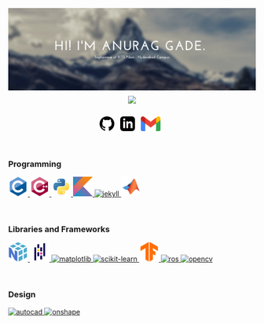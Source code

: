 <img align="right" src="Banner1.png" width="1000" />
<h1 align="center">
  <a href="https://git.io/typing-svg">
    <img src="https://readme-typing-svg.herokuapp.com/?width=450&lines=Deep+Learning+Enthusiast;Robotics+Enthusiast&center=true&size=30">
  </a>
</h1>
<p align="center">
<a href="https://github.com/Anurag-Gade" target="_blank"><img height="30" src="https://github.com/Anurag-Gade/Anurag-Gade/blob/main/iconmonstr-github-1.svg"></a>&nbsp;&nbsp;
<a href="https://www.linkedin.com/in/anurag-gade-948071205/" target="_blank"><img height="30" src="https://github.com/Anurag-Gade/Anurag-Gade/blob/main/logos/iconmonstr-linkedin-3.svg"></a>&nbsp;&nbsp;
<a href = "mailto: emailanurag1@gmail.com" target="_blank"><img height="30" src="https://github.com/Anurag-Gade/Anurag-Gade/blob/main/logos/Gmail_icon_(2020).svg.png"></a>&nbsp;&nbsp;
</p>
<br>
<h3 align="left">Programming</h3>
<a href="https://www.cprogramming.com/" target="_blank"> <img src="https://github.com/devicons/devicon/blob/master/icons/c/c-original.svg" alt="c" width="40" height="40"/> </a> 
<a href="https://en.cppreference.com/w/" target="_blank"> <img src="https://github.com/devicons/devicon/blob/master/icons/cplusplus/cplusplus-original.svg" alt="cplusplus" width="40" height="40"/> </a> 
<a href="https://www.python.org" target="_blank"> <img src="https://github.com/devicons/devicon/blob/master/icons/python/python-original.svg" alt="python" width="40" height="40"/> </a>
<a href="https://kotlinlang.org/" target="_blank"> <img src="https://github.com/devicons/devicon/blob/master/icons/kotlin/kotlin-original.svg" alt="kotlin" width="40" height="40"/> </a>
<a href="https://jekyllrb.com/" target="_blank"> <img src="https://www.vectorlogo.zone/logos/jekyllrb/jekyllrb-icon.svg" alt="jekyll" width="40" height="40"/> </a> 
<a href="https://www.mathworks.com/" target="_blank"> <img src="https://github.com/devicons/devicon/blob/master/icons/matlab/matlab-original.svg" alt="matlab" width="40" height="40"/> <a>
</p>
<br>
<h3 align="left">Libraries and Frameworks</h3>
<a href="https://numpy.org/" target="_blank"> <img src="https://github.com/devicons/devicon/blob/master/icons/numpy/numpy-original.svg" alt="numpy" width="40" height="40"/> </a> 
<a href="https://pandas.pydata.org/" target="_blank"> <img src="https://github.com/devicons/devicon/blob/master/icons/pandas/pandas-original.svg" alt="pandas" width="40" height="40"/> </a> 
<a href="https://matplotlib.org/stable/index.html" target="_blank"> <img src="https://matplotlib.org/stable/_images/sphx_glr_logos2_001.png" alt="matplotlib" width="40" height="40"/> </a>
<a href="https://scikit-learn.org/stable/index.html/" target="_blank"> <img src="https://upload.wikimedia.org/wikipedia/commons/0/05/Scikit_learn_logo_small.svg" alt="scikit-learn" width="40" height="40"/> </a>
<a href="https://www.tensorflow.org/" target="_blank"> <img src="https://github.com/devicons/devicon/blob/master/icons/tensorflow/tensorflow-original.svg" alt="tensorflow" width="40" height="40"/> </a> 
<a href="http://wiki.ros.org/ROS/Tutorials" target="_blank"> <img src="https://upload.wikimedia.org/wikipedia/commons/b/bb/Ros_logo.svg" alt="ros" width="40" height="40"/> <a>
<a href="https://opencv.org/" target="_blank"> <img src="https://opencv.org/wp-content/uploads/2020/07/OpenCV_logo_no_text-1.svg" alt="opencv" width="40" height="40"/> <a>
</p>
<br>
<h3 align="left">Design</h3>
<a href="https://www.autodesk.com/products/autocad/overview?term=1-YEAR&tab=subscription" target="_blank"> <img src="https://logos-world.net/wp-content/uploads/2020/12/Autocad-Logo.png" alt="autocad" width="40" height="40"/> </a> 
<a href="https://www.onshape.com/en/" target="_blank"> <img src="https://us.v-cdn.net/5022071/uploads/V3B85DTZQS8W/box-onshape-favicon-512-401x.png" alt="onshape" width="40" height="40"/> </a>
</p>
<br>
 
  
<!--
**Anurag-Gade/Anurag-Gade** is a ✨ _special_ ✨ repository because its `README.md` (this file) appears on your GitHub profile.

Here are some ideas to get you started:

- 🔭 I’m currently working on ...
- 🌱 I’m currently learning ...
- 👯 I’m looking to collaborate on ...
- 🤔 I’m looking for help with ...
- 💬 Ask me about ...
- 📫 How to reach me: ...
- 😄 Pronouns: ...
- ⚡ Fun fact: ...
-->
